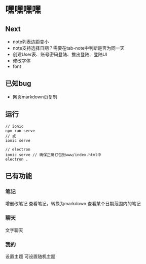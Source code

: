 # 嘿嘿嘿嘿

## Next
* note列表边距变小
* note支持选择日期？需要在tab-note中判断是否为同一天
* 创建User表、账号密码登陆、推出登陆、登陆UI
* 修改字体
* font

## 已知bug
* 网页markdown页复制

## 运行

```
// ionic
npm run serve 
// 或
ionic serve
```

```
// electron
ionic serve // 确保正确打包到www/index.html中
electron .
```


## 已有功能
### 笔记
增删改笔记
查看笔记，转换为markdown
查看某个日期范围内的笔记
### 聊天
文字聊天
### 我的
设置主题
可设置随机主题

